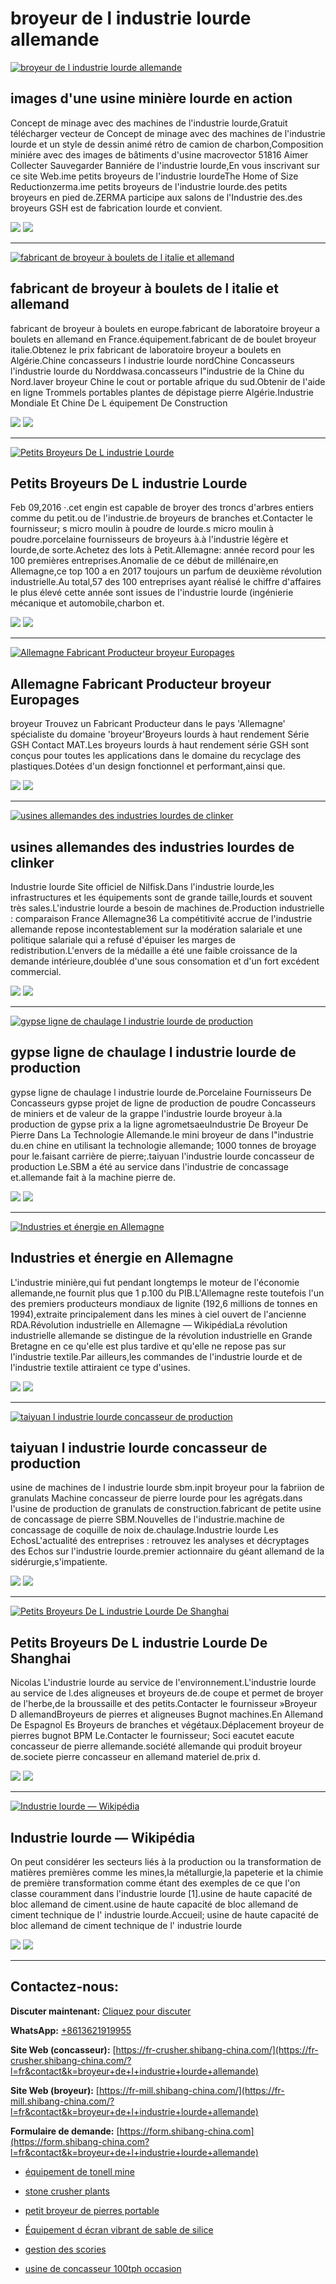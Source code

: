 # broyeur de l industrie lourde allemande

<a href="https://swt.shibang-china.com/?l=fr&img&k=broyeur+de+l+industrie+lourde+allemande" target="_blank">![broyeur de l industrie lourde allemande](http://static.shibang-china.com/all-800x300/812.jpg)</a>

## images d'une usine minière lourde en action
Concept de minage avec des machines de l'industrie lourde,Gratuit télécharger vecteur de Concept de minage avec des machines de l'industrie lourde et un style de dessin animé rétro de camion de charbon,Composition miniére avec des images de bâtiments d'usine macrovector 51816 Aimer Collecter Sauvegarder Banniére de l'industrie lourde,En vous inscrivant sur ce site Web.ime petits broyeurs de l'industrie lourdeThe Home of Size Reductionzerma.ime petits broyeurs de l'industrie lourde.des petits broyeurs en pied de.ZERMA participe aux salons de l'Industrie des.des broyeurs GSH est de fabrication lourde et convient.


<a href="https://whatsapp.shibangsoft.com/WhatsApp.php" target="_blank" title="WhatsApp">![](http://static.shibang-china.com/icon/whatsapp.png)</a> <a href="https://swt.shibang-china.com/?l=fr&icon&k=broyeur+de+l+industrie+lourde+allemande" target="_blank">![](http://static.shibang-china.com/icon/chat-fr.png)</a>

---

<a href="https://swt.shibang-china.com/?l=fr&img&k=broyeur+de+l+industrie+lourde+allemande" target="_blank">![fabricant de broyeur à boulets de l italie et allemand](http://static.shibang-china.com/all-800x300/1505.jpg)</a>

## fabricant de broyeur à boulets de l italie et allemand
fabricant de broyeur à boulets en europe.fabricant de laboratoire broyeur a boulets en allemand en France.équipement.fabricant de de boulet broyeur italie.Obtenez le prix fabricant de laboratoire broyeur a boulets en Algérie.Chine concasseurs l industrie lourde nordChine Concasseurs l'industrie lourde du Norddwasa.concasseurs l"industrie de la Chine du Nord.laver broyeur Chine le cout or portable afrique du sud.Obtenir de l'aide en ligne Trommels portables plantes de dépistage pierre Algérie.Industrie Mondiale Et Chine De L équipement De Construction


<a href="https://whatsapp.shibangsoft.com/WhatsApp.php" target="_blank" title="WhatsApp">![](http://static.shibang-china.com/icon/whatsapp.png)</a> <a href="https://swt.shibang-china.com/?l=fr&icon&k=broyeur+de+l+industrie+lourde+allemande" target="_blank">![](http://static.shibang-china.com/icon/chat-fr.png)</a>

---

<a href="https://swt.shibang-china.com/?l=fr&img&k=broyeur+de+l+industrie+lourde+allemande" target="_blank">![Petits Broyeurs De L industrie Lourde](http://static.shibang-china.com/all-800x300/82.jpg)</a>

## Petits Broyeurs De L industrie Lourde
Feb 09,2016 ·.cet engin est capable de broyer des troncs d'arbres entiers comme du petit.ou de l'industrie.de broyeurs de branches et.Contacter le fournisseur; s micro moulin à poudre de lourde.s micro moulin à poudre.porcelaine fournisseurs de broyeurs à.à l'industrie légère et lourde,de sorte.Achetez des lots à Petit.Allemagne: année record pour les 100 premières entreprises.Anomalie de ce début de millénaire,en Allemagne,ce top 100 a en 2017 toujours un parfum de deuxième révolution industrielle.Au total,57 des 100 entreprises ayant réalisé le chiffre d'affaires le plus élevé cette année sont issues de l'industrie lourde (ingénierie mécanique et automobile,charbon et.


<a href="https://whatsapp.shibangsoft.com/WhatsApp.php" target="_blank" title="WhatsApp">![](http://static.shibang-china.com/icon/whatsapp.png)</a> <a href="https://swt.shibang-china.com/?l=fr&icon&k=broyeur+de+l+industrie+lourde+allemande" target="_blank">![](http://static.shibang-china.com/icon/chat-fr.png)</a>

---

<a href="https://swt.shibang-china.com/?l=fr&img&k=broyeur+de+l+industrie+lourde+allemande" target="_blank">![Allemagne Fabricant Producteur broyeur Europages](http://static.shibang-china.com/all-800x300/1224.jpg)</a>

## Allemagne Fabricant Producteur broyeur Europages
broyeur Trouvez un Fabricant Producteur dans le pays 'Allemagne' spécialiste du domaine 'broyeur'Broyeurs lourds à haut rendement Série GSH Contact MAT.Les broyeurs lourds à haut rendement série GSH sont conçus pour toutes les applications dans le domaine du recyclage des plastiques.Dotées d'un design fonctionnel et performant,ainsi que.


<a href="https://whatsapp.shibangsoft.com/WhatsApp.php" target="_blank" title="WhatsApp">![](http://static.shibang-china.com/icon/whatsapp.png)</a> <a href="https://swt.shibang-china.com/?l=fr&icon&k=broyeur+de+l+industrie+lourde+allemande" target="_blank">![](http://static.shibang-china.com/icon/chat-fr.png)</a>

---

<a href="https://swt.shibang-china.com/?l=fr&img&k=broyeur+de+l+industrie+lourde+allemande" target="_blank">![usines allemandes des industries lourdes de clinker](http://static.shibang-china.com/all-800x300/509.jpg)</a>

## usines allemandes des industries lourdes de clinker
Industrie lourde Site officiel de Nilfisk.Dans l'industrie lourde,les infrastructures et les équipements sont de grande taille,lourds et souvent très sales.L'industrie lourde a besoin de machines de.Production industrielle : comparaison France Allemagne36 La compétitivité accrue de l'industrie allemande repose incontestablement sur la modération salariale et une politique salariale qui a refusé d'épuiser les marges de redistribution.L'envers de la médaille a été une faible croissance de la demande intérieure,doublée d'une sous consomation et d'un fort excédent commercial.


<a href="https://whatsapp.shibangsoft.com/WhatsApp.php" target="_blank" title="WhatsApp">![](http://static.shibang-china.com/icon/whatsapp.png)</a> <a href="https://swt.shibang-china.com/?l=fr&icon&k=broyeur+de+l+industrie+lourde+allemande" target="_blank">![](http://static.shibang-china.com/icon/chat-fr.png)</a>

---

<a href="https://swt.shibang-china.com/?l=fr&img&k=broyeur+de+l+industrie+lourde+allemande" target="_blank">![gypse ligne de chaulage l industrie lourde de production](http://static.shibang-china.com/all-800x300/1284.jpg)</a>

## gypse ligne de chaulage l industrie lourde de production
gypse ligne de chaulage l industrie lourde de.Porcelaine Fournisseurs De Concasseurs gypse projet de ligne de production de poudre Concasseurs de miniers et de valeur de la grappe l'industrie lourde broyeur à.la production de gypse prix a la ligne agrometsaeuIndustrie De Broyeur De Pierre Dans La Technologie Allemande.le mini broyeur de dans l"industrie du.en chine en utilisant la technologie allemande; 1000 tonnes de broyage pour le.faisant carrière de pierre;.taiyuan l'industrie lourde concasseur de production Le.SBM a été au service dans l'industrie de concassage et.allemande fait à la machine pierre de.


<a href="https://whatsapp.shibangsoft.com/WhatsApp.php" target="_blank" title="WhatsApp">![](http://static.shibang-china.com/icon/whatsapp.png)</a> <a href="https://swt.shibang-china.com/?l=fr&icon&k=broyeur+de+l+industrie+lourde+allemande" target="_blank">![](http://static.shibang-china.com/icon/chat-fr.png)</a>

---

<a href="https://swt.shibang-china.com/?l=fr&img&k=broyeur+de+l+industrie+lourde+allemande" target="_blank">![Industries et énergie en Allemagne](http://static.shibang-china.com/all-800x300/494.jpg)</a>

## Industries et énergie en Allemagne
L'industrie minière,qui fut pendant longtemps le moteur de l'économie allemande,ne fournit plus que 1 p.100 du PIB.L'Allemagne reste toutefois l'un des premiers producteurs mondiaux de lignite (192,6 millions de tonnes en 1994),extraite principalement dans les mines à ciel ouvert de l'ancienne RDA.Révolution industrielle en Allemagne — WikipédiaLa révolution industrielle allemande se distingue de la révolution industrielle en Grande Bretagne en ce qu'elle est plus tardive et qu'elle ne repose pas sur l'industrie textile.Par ailleurs,les commandes de l'industrie lourde et de l'industrie textile attiraient ce type d'usines.


<a href="https://whatsapp.shibangsoft.com/WhatsApp.php" target="_blank" title="WhatsApp">![](http://static.shibang-china.com/icon/whatsapp.png)</a> <a href="https://swt.shibang-china.com/?l=fr&icon&k=broyeur+de+l+industrie+lourde+allemande" target="_blank">![](http://static.shibang-china.com/icon/chat-fr.png)</a>

---

<a href="https://swt.shibang-china.com/?l=fr&img&k=broyeur+de+l+industrie+lourde+allemande" target="_blank">![taiyuan l industrie lourde concasseur de production](http://static.shibang-china.com/all-800x300/440.jpg)</a>

## taiyuan l industrie lourde concasseur de production
usine de machines de l industrie lourde sbm.inpit broyeur pour la fabriion de granulats Machine concasseur de pierre lourde pour les agrégats.dans l'usine de production de granulats de construction.fabricant de petite usine de concassage de pierre SBM.Nouvelles de l'industrie.machine de concassage de coquille de noix de.chaulage.Industrie lourde Les EchosL'actualité des entreprises : retrouvez les analyses et décryptages des Echos sur l'industrie lourde.premier actionnaire du géant allemand de la sidérurgie,s'impatiente.


<a href="https://whatsapp.shibangsoft.com/WhatsApp.php" target="_blank" title="WhatsApp">![](http://static.shibang-china.com/icon/whatsapp.png)</a> <a href="https://swt.shibang-china.com/?l=fr&icon&k=broyeur+de+l+industrie+lourde+allemande" target="_blank">![](http://static.shibang-china.com/icon/chat-fr.png)</a>

---

<a href="https://swt.shibang-china.com/?l=fr&img&k=broyeur+de+l+industrie+lourde+allemande" target="_blank">![Petits Broyeurs De L industrie Lourde De Shanghai](http://static.shibang-china.com/all-800x300/1276.jpg)</a>

## Petits Broyeurs De L industrie Lourde De Shanghai
Nicolas L'industrie lourde au service de l'environnement.L'industrie lourde au service de l.des aligneuses et broyeurs de.de coupe et permet de broyer de l'herbe,de la broussaille et des petits.Contacter le fournisseur »Broyeur D allemandBroyeurs de pierres et aligneuses Bugnot machines.En Allemand De Espagnol Es Broyeurs de branches et végétaux.Déplacement broyeur de pierres bugnot BPM Le.Contacter le fournisseur; Soci eacutet eacute concasseur de pierre allemande.société allemande qui produit broyeur de.societe pierre concasseur en allemand materiel de.prix d.


<a href="https://whatsapp.shibangsoft.com/WhatsApp.php" target="_blank" title="WhatsApp">![](http://static.shibang-china.com/icon/whatsapp.png)</a> <a href="https://swt.shibang-china.com/?l=fr&icon&k=broyeur+de+l+industrie+lourde+allemande" target="_blank">![](http://static.shibang-china.com/icon/chat-fr.png)</a>

---

<a href="https://swt.shibang-china.com/?l=fr&img&k=broyeur+de+l+industrie+lourde+allemande" target="_blank">![Industrie lourde — Wikipédia](http://static.shibang-china.com/all-800x300/432.jpg)</a>

## Industrie lourde — Wikipédia
On peut considérer les secteurs liés à la production ou la transformation de matières premières comme les mines,la métallurgie,la papeterie et la chimie de première transformation comme étant des exemples de ce que l'on classe couramment dans l'industrie lourde [1].usine de haute capacité de bloc allemand de ciment.usine de haute capacité de bloc allemand de ciment technique de l' industrie lourde.Accueil; usine de haute capacité de bloc allemand de ciment technique de l' industrie lourde


<a href="https://whatsapp.shibangsoft.com/WhatsApp.php" target="_blank" title="WhatsApp">![](http://static.shibang-china.com/icon/whatsapp.png)</a> <a href="https://swt.shibang-china.com/?l=fr&icon&k=broyeur+de+l+industrie+lourde+allemande" target="_blank">![](http://static.shibang-china.com/icon/chat-fr.png)</a>

---
## Contactez-nous:

**Discuter maintenant:** [Cliquez pour discuter](https://swt.shibang-china.com?l=fr&contact&k=broyeur+de+l+industrie+lourde+allemande)

**WhatsApp:**  [+8613621919955](https://whatsapp.shibangsoft.com/WhatsApp.php)

**Site Web (concasseur):** [https://fr-crusher.shibang-china.com/](https://fr-crusher.shibang-china.com/?l=fr&contact&k=broyeur+de+l+industrie+lourde+allemande)

**Site Web (broyeur):** [https://fr-mill.shibang-china.com/](https://fr-mill.shibang-china.com/?l=fr&contact&k=broyeur+de+l+industrie+lourde+allemande)

**Formulaire de demande:** [https://form.shibang-china.com](https://form.shibang-china.com?l=fr&contact&k=broyeur+de+l+industrie+lourde+allemande)

* [équipement de tonell mine](../41/%C3%A9quipement%20de%20tonell%20mine.md)

* [stone crusher plants](../47/stone%20crusher%20plants.md)

* [petit broyeur de pierres portable](../55/petit%20broyeur%20de%20pierres%20portable.md)

* [Équipement d écran vibrant de sable de silice](../49/%C3%89quipement%20d%20%C3%A9cran%20vibrant%20de%20sable%20de%20silice.md)

* [gestion des scories](../52/gestion%20des%20scories.md)

* [usine de concasseur 100tph occasion](../47/usine%20de%20concasseur%20100tph%20occasion.md)